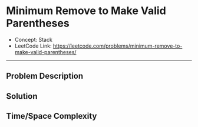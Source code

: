 # Minimum Remove to Make Valid Parentheses

- Concept: Stack
- LeetCode Link: https://leetcode.com/problems/minimum-remove-to-make-valid-parentheses/

---

## Problem Description

## Solution

## Time/Space Complexity

